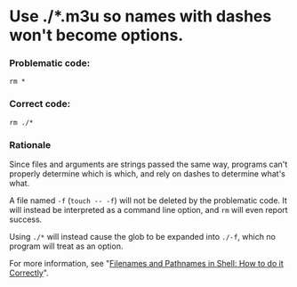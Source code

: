 # Use ./*.m3u so names with dashes won't become options.

### Problematic code:
    rm *

### Correct code:
    rm ./*

### Rationale

Since files and arguments are strings passed the same way, programs can't properly determine which is which, and rely on dashes to determine what's what.

A file named `-f` (`touch -- -f`) will not be deleted by the problematic code. It will instead be interpreted as a command line option, and `rm` will even report success. 

Using `./*` will instead cause the glob to be expanded into `./-f`, which no program will treat as an option.

For more information, see "[Filenames and Pathnames in Shell: How to do it Correctly](http://www.dwheeler.com/essays/filenames-in-shell.html)".
